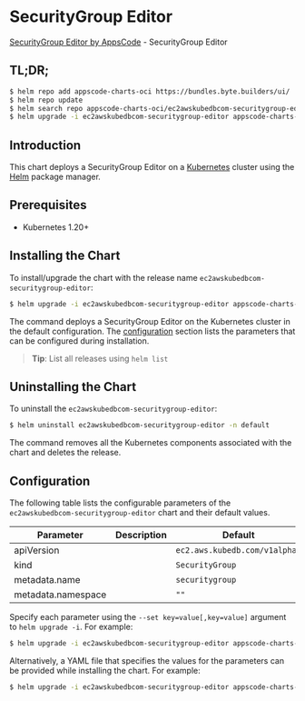 # SecurityGroup Editor

[SecurityGroup Editor by AppsCode](https://appscode.com) - SecurityGroup Editor

## TL;DR;

```bash
$ helm repo add appscode-charts-oci https://bundles.byte.builders/ui/
$ helm repo update
$ helm search repo appscode-charts-oci/ec2awskubedbcom-securitygroup-editor --version=v0.8.0
$ helm upgrade -i ec2awskubedbcom-securitygroup-editor appscode-charts-oci/ec2awskubedbcom-securitygroup-editor -n default --create-namespace --version=v0.8.0
```

## Introduction

This chart deploys a SecurityGroup Editor on a [Kubernetes](http://kubernetes.io) cluster using the [Helm](https://helm.sh) package manager.

## Prerequisites

- Kubernetes 1.20+

## Installing the Chart

To install/upgrade the chart with the release name `ec2awskubedbcom-securitygroup-editor`:

```bash
$ helm upgrade -i ec2awskubedbcom-securitygroup-editor appscode-charts-oci/ec2awskubedbcom-securitygroup-editor -n default --create-namespace --version=v0.8.0
```

The command deploys a SecurityGroup Editor on the Kubernetes cluster in the default configuration. The [configuration](#configuration) section lists the parameters that can be configured during installation.

> **Tip**: List all releases using `helm list`

## Uninstalling the Chart

To uninstall the `ec2awskubedbcom-securitygroup-editor`:

```bash
$ helm uninstall ec2awskubedbcom-securitygroup-editor -n default
```

The command removes all the Kubernetes components associated with the chart and deletes the release.

## Configuration

The following table lists the configurable parameters of the `ec2awskubedbcom-securitygroup-editor` chart and their default values.

|     Parameter      | Description |                 Default                  |
|--------------------|-------------|------------------------------------------|
| apiVersion         |             | <code>ec2.aws.kubedb.com/v1alpha1</code> |
| kind               |             | <code>SecurityGroup</code>               |
| metadata.name      |             | <code>securitygroup</code>               |
| metadata.namespace |             | <code>""</code>                          |


Specify each parameter using the `--set key=value[,key=value]` argument to `helm upgrade -i`. For example:

```bash
$ helm upgrade -i ec2awskubedbcom-securitygroup-editor appscode-charts-oci/ec2awskubedbcom-securitygroup-editor -n default --create-namespace --version=v0.8.0 --set apiVersion=ec2.aws.kubedb.com/v1alpha1
```

Alternatively, a YAML file that specifies the values for the parameters can be provided while
installing the chart. For example:

```bash
$ helm upgrade -i ec2awskubedbcom-securitygroup-editor appscode-charts-oci/ec2awskubedbcom-securitygroup-editor -n default --create-namespace --version=v0.8.0 --values values.yaml
```
